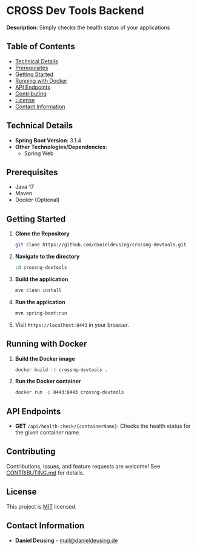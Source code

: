 # CROSS Dev Tools Backend

**Description**: Simply checks the health status of your applications

## Table of Contents

- [Technical Details](#technical-details)
- [Prerequisites](#prerequisites)
- [Getting Started](#getting-started)
- [Running with Docker](#running-with-docker)
- [API Endpoints](#api-endpoints)
- [Contributing](#contributing)
- [License](#license)
- [Contact Information](#contact-information)

## Technical Details

- **Spring Boot Version**: 3.1.4
- **Other Technologies/Dependencies**:
    - Spring Web

## Prerequisites

- Java 17
- Maven
- Docker (Optional)

## Getting Started

1. **Clone the Repository**

    ```bash
    git clone https://github.com/danieldeusing/crossng-devtools.git
    ```

2. **Navigate to the directory**

    ```bash
    cd crossng-devtools
    ```

3. **Build the application**

    ```bash
    mvn clean install
    ```

4. **Run the application**

    ```bash
    mvn spring-boot:run
    ```

5. Visit `https://localhost:8443` in your browser.

## Running with Docker

1. **Build the Docker image**

    ```bash
    docker build -t crossng-devtools .
    ```

2. **Run the Docker container**

    ```bash
    docker run -p 8443:8443 crossng-devtools
    ```

## API Endpoints

- **GET** `/api/health-check/{containerName}`: Checks the health status for the given container name.


## Contributing

Contributions, issues, and feature requests are welcome! See [CONTRIBUTING.md](../CONTRIBUTING.md) for details.

## License

This project is [MIT](../LICENSE.md) licensed.

## Contact Information

- **Daniel Deusing** - mail@danieldeusing.de